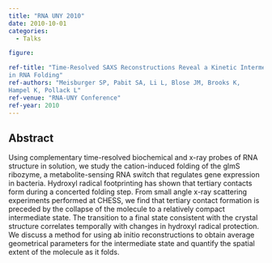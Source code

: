 ```yaml
---
title: "RNA UNY 2010"
date: 2010-10-01
categories:
  - Talks

figure:

ref-title: "Time-Resolved SAXS Reconstructions Reveal a Kinetic Intermediate
in RNA Folding"
ref-authors: "Meisburger SP, Pabit SA, Li L, Blose JM, Brooks K,
Hampel K, Pollack L"
ref-venue: "RNA-UNY Conference"
ref-year: 2010
---
```


## Abstract

Using complementary time-resolved biochemical and x-ray probes of RNA structure in solution, we study the cation-induced folding of the glmS ribozyme, a metabolite-sensing RNA switch that regulates gene expression in bacteria. Hydroxyl radical footprinting has shown that tertiary contacts form during a concerted folding step. From small angle x-ray scattering experiments performed at CHESS, we find that tertiary contact formation is preceded by the collapse of the molecule to a relatively compact intermediate state. The transition to a final state consistent with the crystal structure correlates temporally with changes in hydroxyl radical protection. We discuss a method for using ab initio reconstructions to obtain average geometrical parameters for the intermediate state and quantify the spatial extent of the molecule as it folds.
